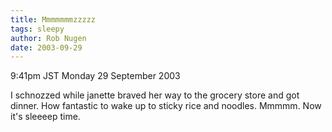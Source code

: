 ```yaml
---
title: Mmmmmmmzzzzz
tags: sleepy
author: Rob Nugen
date: 2003-09-29
---
```


<p class=date>9:41pm JST Monday 29 September 2003</p>

<p>I schnozzed while janette braved her way to the grocery store and
got dinner.  How fantastic to wake up to sticky rice and noodles.
Mmmmm.  Now it's sleeeep time.</p>
